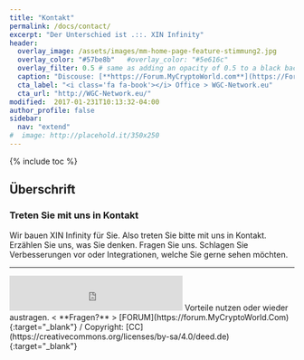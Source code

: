 ```yaml
---
title: "Kontakt"
permalink: /docs/contact/
excerpt: "Der Unterschied ist .::. XIN Infinity"
header:
  overlay_image: /assets/images/mm-home-page-feature-stimmung2.jpg
  overlay_color: "#57be8b"   #overlay_color: "#5e616c"
  overlay_filter: 0.5 # same as adding an opacity of 0.5 to a black background
  caption: "Discouse: [**https://Forum.MyCryptoWorld.com**](https://Forum.MyCryptoWorld.com){:target='_blank'}"
  cta_label: "<i class='fa fa-book'></i> Office > WGC-Network.eu"
  cta_url: "http://WGC-Network.eu/"
modified:  2017-01-231T10:13:32-04:00
author_profile: false
sidebar:
  nav: "extend"
#  image: http://placehold.it/350x250
---
```

{% include toc %}

## Überschrift

### Treten Sie mit uns in Kontakt

Wir bauen XIN Infinity für Sie. Also treten Sie bitte mit uns in Kontakt. Erzählen Sie uns, was Sie denken. Fragen Sie uns. Schlagen Sie Verbesserungen vor oder Integrationen, welche Sie gerne sehen möchten. 

---
<iframe class="ktv2" src="https://klicktipp.s3.amazonaws.com/userimages/27858/forms/59928/1dw8zmpxz8z84a3.html"
style="position:relative;display:inline-block;border:none;background:transparent none no-repeat scroll 0 0;margin:0;" width="306" height="62" scrolling="no"></iframe>
Vorteile nutzen oder wieder austragen.  < **Fragen?** > [FORUM](https://forum.MyCryptoWorld.Com){:target="_blank"} / Copyright: [CC](https://creativecommons.org/licenses/by-sa/4.0/deed.de){:target="_blank"}
